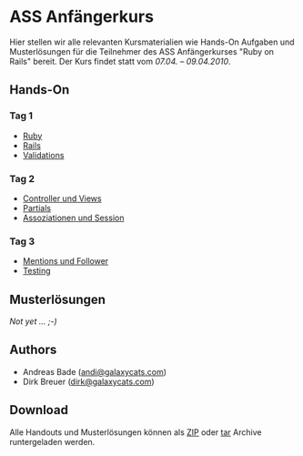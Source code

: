 # ASS Anfängerkurs

Hier stellen wir alle relevanten Kursmaterialien wie Hands-On Aufgaben und
Musterlösungen für die Teilnehmer des ASS Anfängerkurses "Ruby on Rails"
bereit. Der Kurs findet statt vom *07.04. – 09.04.2010*.

## Hands-On

### Tag 1

  * [Ruby](handson/ruby.html "Ruby Hands-On - Tag 1")
  * [Rails](handson/rails.html "Rails Hands-On - Tag 1")
  * [Validations](handson/validations.html "Validations Hands-On - Tag 1")
  
### Tag 2

  * [Controller und Views](handson/controller_und_views.html "Controller/Views Hands-On - Tag 2")
  * [Partials](handson/partials.html "Partials Hands-On - Tag 2")
  * [Assoziationen und Session](handson/associations.html "Assoziationen und Session Hands-On - Tag 2")

### Tag 3

  * [Mentions und Follower](handson/mentions_und_follower.html "Mentions und Follower Hands-On - Tag 3")
  * [Testing](handson/testing.html "Testing Hands-On - Tag 3")

## Musterlösungen

*Not yet ... ;-)*

## Authors

  * Andreas Bade ([andi@galaxycats.com](mailto:&#x41;&#x6E;&#x64;&#x72;&#x65;&#x61;&#x73;&#x20;&#x42;&#x61;&#x64;&#x65;&#x20;&#x28;&#x61;&#x6E;&#x64;&#x69;&#x40;&#x67;&#x61;&#x6C;&#x61;&#x78;&#x79;&#x63;&#x61;&#x74;&#x73;&#x2E;&#x63;&#x6F;&#x6D;&#x29;))
  * Dirk Breuer ([dirk@galaxycats.com](mailto:&#x41;&#x6E;&#x64;&#x72;&#x65;&#x61;&#x73;&#x20;&#x42;&#x61;&#x64;&#x65;&#x20;&#x28;&#x61;&#x6E;&#x64;&#x69;&#x40;&#x67;&#x61;&#x6C;&#x61;&#x78;&#x79;&#x63;&#x61;&#x74;&#x73;&#x2E;&#x63;&#x6F;&#x6D;&#x29;))

## 	Download

Alle Handouts und Musterlösungen können als
[ZIP](http://github.com/galaxycats/ASS-Beginner/zipball/master "zip") oder
[tar](http://github.com/galaxycats/ASS-Beginner/tarball/master "tar") Archive
runtergeladen werden.
